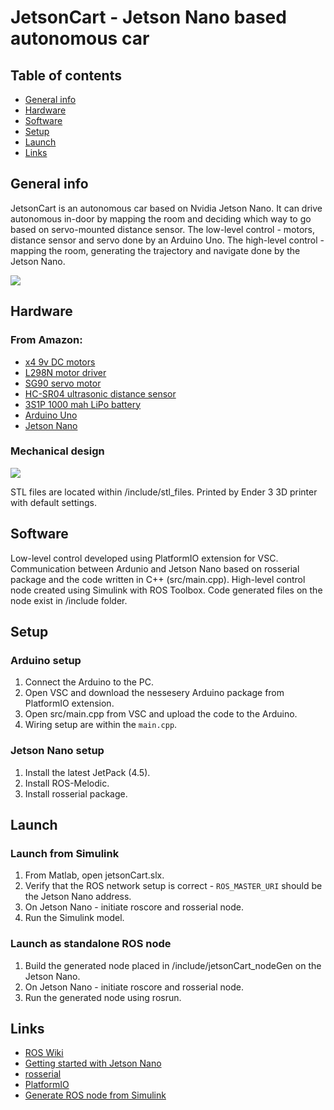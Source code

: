 # JetsonCart - Jetson Nano based autonomous car

## Table of contents
* [General info](#general-info)
* [Hardware](#hardware)
* [Software](#software)
* [Setup](#setup)
* [Launch](#launch)
* [Links](#links)


## General info
JetsonCart is an autonomous car based on Nvidia Jetson Nano. It can drive autonomous in-door by mapping the room and deciding which way to go based on servo-mounted distance sensor.
The low-level control - motors, distance sensor and servo done by an Arduino Uno.
The high-level control - mapping the room, generating the trajectory and navigate done by the Jetson Nano.

![](https://user-images.githubusercontent.com/58637596/118992285-2a87c400-b98d-11eb-9c93-c4ace9f1630a.jpg)


## Hardware
### From Amazon:
* [x4 9v DC motors](https://www.amazon.com/ApplianPar-Shaft-Gearbox-Plastic-Arduino/dp/B086D5M65M/ref=sr_1_5?dchild=1&keywords=arduino+car+motor&qid=1621510784&sr=8-5)
* [L298N motor driver](https://www.amazon.com/Qunqi-2Packs-Controller-Stepper-Arduino/dp/B01M29YK5U/ref=sr_1_3?crid=3HAA8WN8KBEIQ&dchild=1&keywords=l298n&qid=1621510867&sprefix=L29%2Caps%2C347&sr=8-3)
* [SG90 servo motor](https://www.amazon.com/Smraza-Helicopter-Airplane-Control-Arduino/dp/B07L2SF3R4/ref=sr_1_1_sspa?dchild=1&keywords=servo+motor&qid=1621510890&sr=8-1-spons&psc=1&smid=AMIHZKLK542FQ&spLa=ZW5jcnlwdGVkUXVhbGlmaWVyPUEyS0pOSU9ROFlBUUwzJmVuY3J5cHRlZElkPUEwOTQzOTEyM0sxWEJTOEhLRUcxQyZlbmNyeXB0ZWRBZElkPUEwMzI1MTA5MUFXNEtIUFJQUlZZMSZ3aWRnZXROYW1lPXNwX2F0ZiZhY3Rpb249Y2xpY2tSZWRpcmVjdCZkb05vdExvZ0NsaWNrPXRydWU=)
* [HC-SR04 ultrasonic distance sensor](https://www.amazon.com/Smraza-Ultrasonic-Distance-Mounting-Duemilanove/dp/B01JG09DCK/ref=sr_1_1_sspa?dchild=1&keywords=ultrasonic+sensor&qid=1621510929&sr=8-1-spons&psc=1&spLa=ZW5jcnlwdGVkUXVhbGlmaWVyPUExNVVKUzcyUlhMRjExJmVuY3J5cHRlZElkPUExMDA5ODQ0MzdNS05USjgzUkNYTiZlbmNyeXB0ZWRBZElkPUEwNDIyMDEyMjNLSDE1TkdLU0lJQSZ3aWRnZXROYW1lPXNwX2F0ZiZhY3Rpb249Y2xpY2tSZWRpcmVjdCZkb05vdExvZ0NsaWNrPXRydWU=)
* [3S1P 1000 mah LiPo battery](https://www.amazon.com/1000mAh-Airplane-Quadcopter-Helicopter-Multi-Motor/dp/B07TJW4SY9/ref=sr_1_5?dchild=1&keywords=1000mah+3s1p+11.v+lipo&qid=1621510990&sr=8-5)
* [Arduino Uno](https://www.amazon.com/Arduino-A000066-ARDUINO-UNO-R3/dp/B008GRTSV6/ref=sr_1_3?dchild=1&keywords=arduino+uno&qid=1621511012&sr=8-3)
* [Jetson Nano](https://www.amazon.com/NVIDIA-Jetson-Nano-Developer-945-13541-0000-000/dp/B08J157LHH/ref=sr_1_4?dchild=1&keywords=jetson+nano&qid=1621511032&sr=8-4)

### Mechanical design
![](https://user-images.githubusercontent.com/58637596/119221207-dc8ecf80-baf6-11eb-8cb1-7f8218945035.jpg)

STL files are located within /include/stl_files. Printed by Ender 3 3D printer with default settings.

## Software
Low-level control developed using PlatformIO extension for VSC. Communication between Ardunio and Jetson Nano based on rosserial package and the code written in C++ (src/main.cpp).
High-level control node created using Simulink with ROS Toolbox. Code generated files on the node exist in /include folder.

## Setup
### Arduino setup
1. Connect the Arduino to the PC.
2. Open VSC and download the nessesery Arduino package from PlatformIO extension.
3. Open src/main.cpp from VSC and upload the code to the Arduino.
4. Wiring setup are within the `main.cpp`.

### Jetson Nano setup
1. Install the latest JetPack (4.5).
2. Install ROS-Melodic.
3. Install rosserial package.

## Launch
### Launch from Simulink
1. From Matlab, open jetsonCart.slx.
2. Verify that the ROS network setup is correct - `ROS_MASTER_URI` should be the Jetson Nano address.
3. On Jetson Nano - initiate roscore and rosserial node.
4. Run the Simulink model.

### Launch as standalone ROS node
1. Build the generated node placed in /include/jetsonCart_nodeGen on the Jetson Nano.
2. On Jetson Nano - initiate roscore and rosserial node.
3. Run the generated node using rosrun.

## Links
* [ROS Wiki](http://wiki.ros.org/ROS/Introduction)
* [Getting started with Jetson Nano](https://developer.nvidia.com/embedded/learn/get-started-jetson-nano-2gb-devkit)
* [rosserial](http://wiki.ros.org/rosserial)
* [PlatformIO](https://platformio.org/)
* [Generate ROS node from Simulink](https://www.mathworks.com/help/ros/ug/generate-a-standalone-ros-node-from-simulink.html)


